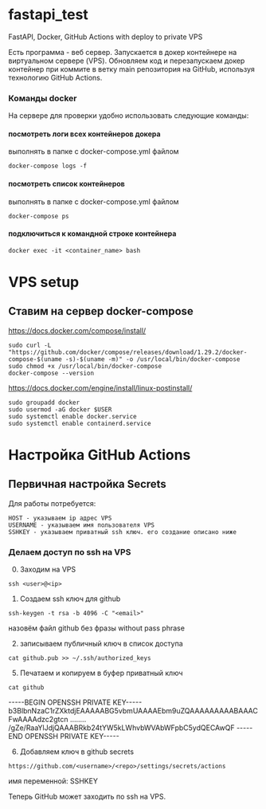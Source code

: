 # fastapi_test
FastAPI, Docker, GitHub Actions with deploy to private VPS

Есть программа - веб сервер. 
Запускается в докер контейнере на виртуальном сервере (VPS).
Обновляем код и перезапускаем докер контейнер при коммите в ветку main репозитория на GitHub, используя технологию GitHub Actions.

### Команды docker

На сервере для проверки удобно использовать следующие команды:

#### посмотреть логи всех контейнеров докера
выполнять в папке с docker-compose.yml файлом

`
docker-compose logs -f
`

#### посмотреть список контейнеров 
выполнять в папке с docker-compose.yml файлом

`
docker-compose ps
`

#### подключиться к командной строке контейнера

`
docker exec -it <container_name> bash
`

# VPS setup

## Ставим на сервер docker-compose

https://docs.docker.com/compose/install/

```
sudo curl -L "https://github.com/docker/compose/releases/download/1.29.2/docker-compose-$(uname -s)-$(uname -m)" -o /usr/local/bin/docker-compose
sudo chmod +x /usr/local/bin/docker-compose
docker-compose --version
```

https://docs.docker.com/engine/install/linux-postinstall/ 

```
sudo groupadd docker
sudo usermod -aG docker $USER
sudo systemctl enable docker.service
sudo systemctl enable containerd.service
```

# Настройка GitHub Actions

## Первичная настройка Secrets

Для работы потребуется:
```
HOST - указываем ip адрес VPS
USERNAME - указываем имя пользователя VPS
SSHKEY - указываем приватный ssh ключ. его создание описано ниже
```

### Делаем доступ по ssh на VPS

0. Заходим на VPS

`ssh <user>@<ip>`

1. Создаем ssh ключ для github

`ssh-keygen -t rsa -b 4096 -C "<email>"`

назовём файл github
без фразы without pass phrase

2. записываем публичный ключ в список доступа

`cat github.pub >> ~/.ssh/authorized_keys`

5. Печатаем и копируем в буфер приватный ключ

`cat github`

-----BEGIN OPENSSH PRIVATE KEY-----
b3BlbnNzaC1rZXktdjEAAAAABG5vbmUAAAAEbm9uZQAAAAAAAAABAAACFwAAAAdzc2gtcn
........
/gZe/RaaYlJdjQAAABRkb24tYW5kLWhvbWVAbWFpbC5ydQECAwQF
-----END OPENSSH PRIVATE KEY-----

6. Добавляем ключ в github secrets

`https://github.com/<username>/<repo>/settings/secrets/actions`

имя переменной: SSHKEY

Теперь GitHub может заходить по ssh на VPS.

